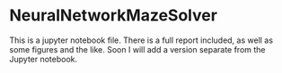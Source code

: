 # NeuralNetworkMazeSolver
This is a jupyter notebook file. There is a full report included, as well as some figures and the like. Soon I will add a version separate from the Jupyter notebook.
